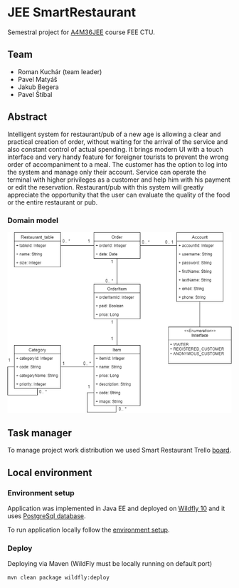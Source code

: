 # JEE SmartRestaurant
Semestral project for [A4M36JEE](https://developer.jboss.org/wiki/AdvancedJavaEELabFELCVUTPodzim2017) course FEE CTU.

## Team

- Roman Kuchár (team leader)
- Pavel Matyáš
- Jakub Begera
- Pavel Štíbal

## Abstract

Intelligent system for restaurant/pub of a new age is allowing a clear and practical creation of order, without waiting for the arrival of the service and also constant control of actual spending. It brings modern UI with a touch interface and very handy feature for foreigner tourists to prevent the wrong order of accompaniment to a meal. The customer has the option to log into the system and manage only their account. Service can operate the terminal with higher privileges as a customer and help him with his payment or edit the reservation. Restaurant/pub with this system will greatly appreciate the opportunity that the user can evaluate the quality of the food or the entire restaurant or pub. 

### Domain model
![DB diagram](configuration/database/img/Domain%20model.png)

## Task manager

To manage project work distribution we used Smart Restaurant Trello [board](https://trello.com/b/k9kDPU8O/smartrestaurant).

## Local environment

### Environment setup
 Application was implemented in Java EE and deployed on [Wildfly 10](http://wildfly.org/downloads/) and it uses [PostgreSql database](https://www.postgresql.org/download/).
  
  To run application locally follow the [environment setup](configuration).
  
### Deploy
Deploying via Maven (WildFly must be locally running on default port)

```bash
mvn clean package wildfly:deploy
```

